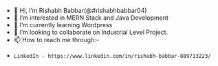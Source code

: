- 👋 Hi, I’m Rishabh Babbar(@#rishabhbabbar04)
- 👀 I’m interested in MERN Stack and Java Development
- 🌱 I’m currently learning Wordpress
- 💞️ I’m looking to collaborate on Industrial Level Project.
- 📫 How to reach me through:-
-     LinkedIn - https://www.linkedin.com/in/rishabh-babbar-889713223/  

